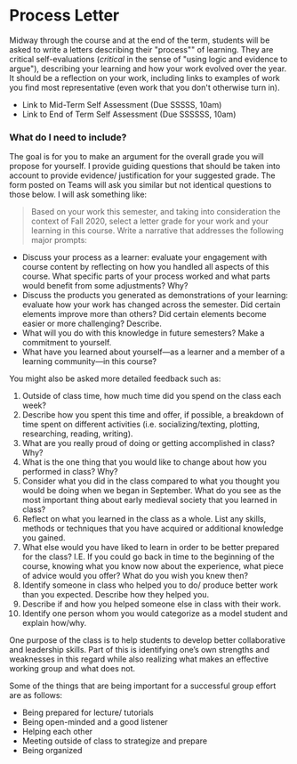 # Process Letter

Midway through the course and at the end of the term, students will be asked to write a letters describing their "process"" of learning. They are critical self-evaluations \(_critical_ in the sense of "using logic and evidence to argue"\), describing your learning and how your work evolved over the year. It should be a reflection on your work, including links to examples of work you find most representative \(even work that you don't otherwise turn in\).

* Link to Mid-Term Self Assessment  \(Due SSSSS, 10am\)
* Link to End of Term Self Assessment \(Due SSSSSS, 10am\)

### What do I need to include? <a id="what-do-i-need-to-include"></a>

The goal is for you to make an argument for the overall grade you will propose for yourself. I provide guiding questions that should be taken into account to provide evidence/ justification for your suggested grade. The form posted on Teams will ask you similar but not identical questions to those below. I will ask something like:

> Based on your work this semester, and taking into consideration the context of Fall 2020, select a letter grade for your work and your learning in this course. Write a narrative that addresses the following major prompts:

* Discuss your process as a learner: evaluate your engagement with course content by reflecting on how you handled all aspects of this course. What specific parts of your process worked and what parts would benefit from some adjustments? Why?
* Discuss the products you generated as demonstrations of your learning: evaluate how your work has changed across the semester. Did certain elements improve more than others? Did certain elements become easier or more challenging? Describe.
* What will you do with this knowledge in future semesters? Make a commitment to yourself.
* What have you learned about yourself—as a learner and a member of a learning community—in this course?

You might also be asked more detailed feedback such as:

1. Outside of class time, how much time did you spend on the class each week?
2. Describe how you spent this time and offer, if possible, a breakdown of time spent on different activities \(i.e. socializing/texting, plotting, researching, reading, writing\).
3. What are you really proud of doing or getting accomplished in class? Why?
4. What is the one thing that you would like to change about how you performed in class? Why?
5. Consider what you did in the class compared to what you thought you would be doing when we began in September. What do you see as the most important thing about early medieval society that you learned in class?
6. Reflect on what you learned in the class as a whole. List any skills, methods or techniques that you have acquired or additional knowledge you gained.
7. What else would you have liked to learn in order to be better prepared for the class? I.E. If you could go back in time to the beginning of the course, knowing what you know now about the experience, what piece of advice would you offer? What do you wish you knew then?
8. Identify someone in class who helped you to do/ produce better work than you expected. Describe how they helped you.
9. Describe if and how you helped someone else in class with their work.
10. Identify one person whom you would categorize as a model student and explain how/why.

One purpose of the class is to help students to develop better collaborative and leadership skills. Part of this is identifying one’s own strengths and weaknesses in this regard while also realizing what makes an effective working group and what does not.

Some of the things that are being important for a successful group effort are as follows:

* Being prepared for lecture/ tutorials
* Being open-minded and a good listener
* Helping each other
* Meeting outside of class to strategize and prepare
* Being organized

